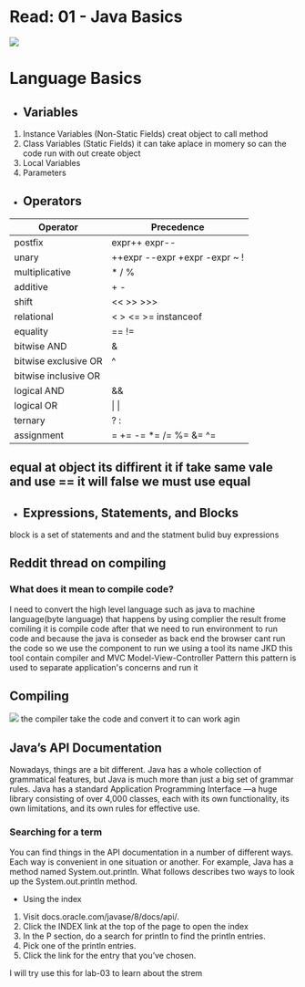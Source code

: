 # Read: 01 - Java Basics
![](https://blog.uniquez.co/wp-content/uploads/2021/01/word-image-30.jpeg)
# Language Basics
- ## Variables
1. Instance Variables (Non-Static Fields) creat object to call method
2. Class Variables (Static Fields) it can take aplace in momery so can the code run with out create object 
3. Local Variables
4. Parameters

- ## Operators

|Operator| Precedence|
| --------- |------------ |
postfix|	expr++ expr--|
|unary	|++expr --expr +expr -expr ~ !
|multiplicative|	* / %
|additive	|+ -
|shift|	<< >> >>>
|relational|	< > <= >= instanceof
|equality	|== !=
|bitwise AND|	&
|bitwise exclusive OR|	^
|bitwise inclusive OR	|
|logical AND|	\&&
|logical OR|	\| \|
|ternary	|? :
|assignment	|= += -= *= /= %= &= ^= |= <<= >>= >>>=

 equal at object its diffirent it if take same vale and use == it will false we must use equal
----------------------------

-  ## Expressions, Statements, and Blocks
block is a set of statements and and the statment bulid buy expressions

## Reddit thread on compiling
###  What does it mean to compile code?
 I need to convert the high level  language such as java to machine language(byte language) that happens by using complier the result frome comiling it is compile code after that we need to run environment to run code and because the java is conseder as back end the browser cant run the code so we use the component to run we using a tool its name JKD this tool contain compiler and MVC   Model-View-Controller Pattern this pattern is used to separate application's concerns and run it

## Compiling
![](https://imgs.xkcd.com/comics/compiling.png)
the compiler take the code and convert it to can work agin


## Java’s API Documentation
Nowadays, things are a bit different. Java has a whole collection of grammatical features, but Java is much more than just a big set of grammar rules. Java has a standard Application Programming Interface —a huge library consisting of over 4,000 classes, each with its own functionality, its own limitations, and its own rules for effective use.


### Searching for a term
You can find things in the API documentation in a number of different ways. Each way is convenient in one situation or another. For example, Java has a method named System.out.println. What follows describes two ways to look up the System.out.println method.
- Using the index
1. Visit docs.oracle.com/javase/8/docs/api/.
2. Click the INDEX link at the top of the page to open the index
3. In the P section, do a search for println to find the println entries.
4. Pick one of the println entries.
5. Click the link for the entry that you’ve chosen.


I will try use this for lab-03 to learn about the strem 
